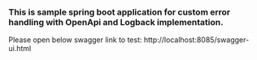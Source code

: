 ### This is sample spring boot application for custom error handling with OpenApi and Logback implementation.

Please open below swagger link to test:
http://localhost:8085/swagger-ui.html
